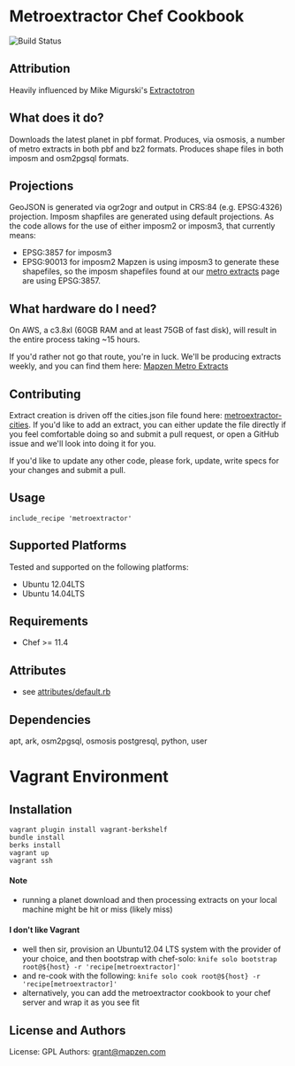 Metroextractor Chef Cookbook
===================
![Build Status](https://circleci.com/gh/mapzen/chef-metroextractor.png?circle-token=143ea95327e7591cf64082ca9a790c5014529c3b)

Attribution
-----------
Heavily influenced by Mike Migurski's [Extractotron](https://github.com/migurski/Extractotron/)

What does it do?
----------------
Downloads the latest planet in pbf format.
Produces, via osmosis, a number of metro extracts in both pbf and bz2 formats.
Produces shape files in both imposm and osm2pgsql formats.

Projections
-----------
GeoJSON is generated via ogr2ogr and output in CRS:84 (e.g. EPSG:4326) projection.
Imposm shapfiles are generated using default projections. As the code allows for the use of either imposm2 or imposm3, that currently means:
  * EPSG:3857 for imposm3
  * EPSG:90013 for imposm2
Mapzen is using imposm3 to generate these shapefiles, so the imposm shapefiles found at our [metro extracts](https://mapzen.com/metro-extracts/) page
are using EPSG:3857.

What hardware do I need?
------------------------
On AWS, a c3.8xl (60GB RAM and at least 75GB of fast disk), will result in the entire process taking ~15 hours.

If you'd rather not go that route, you're in luck. We'll be producing extracts weekly, and you can find
them here: [Mapzen Metro Extracts](https://mapzen.com/metro-extracts/)

Contributing
------------
Extract creation is driven off the cities.json file found here: [metroextractor-cities](https://github.com/mapzen/metroextractor-cities).
If you'd like to add an extract, you can either update the file directly if you feel comfortable doing so and submit a pull request,
or open a GitHub issue and we'll look into doing it for you.

If you'd like to update any other code, please fork, update, write specs for your changes and submit a pull.

Usage
-----
    include_recipe 'metroextractor'

Supported Platforms
-------------------
Tested and supported on the following platforms:

* Ubuntu 12.04LTS
* Ubuntu 14.04LTS

Requirements
------------
* Chef >= 11.4

Attributes
----------
* see [attributes/default.rb](https://github.com/mapzen/chef-metroextractor/blob/master/attributes/default.rb)

Dependencies
-----------
apt, ark, osm2pgsql, osmosis postgresql, python, user

Vagrant Environment
===================

Installation
------------
    vagrant plugin install vagrant-berkshelf 
    bundle install
    berks install
    vagrant up
    vagrant ssh

#### Note
* running a planet download and then processing extracts on your local machine might be hit or miss (likely miss)

#### I don't like Vagrant
* well then sir, provision an Ubuntu12.04 LTS system with the provider of your choice, and then bootstrap with chef-solo:
    `knife solo bootstrap root@${host} -r 'recipe[metroextractor]'`
* and re-cook with the following:
    `knife solo cook root@${host} -r 'recipe[metroextractor]'`
* alternatively, you can add the metroextractor cookbook to your chef server and wrap it as you see fit

License and Authors
-------------------
License: GPL
Authors: grant@mapzen.com
